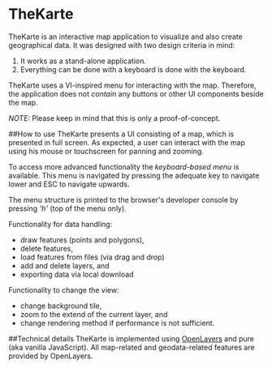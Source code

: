 TheKarte
===

TheKarte is an interactive map application to visualize and also create geographical data.
It was designed with two design criteria in mind:

1. It works as a stand-alone application.
2. Everything can be done with a keyboard is done with the keyboard.

TheKarte uses a VI-inspired menu for interacting with the map.
Therefore, the application does not _contain_ any buttons or other UI components beside the map.

_NOTE:_ Please keep in mind that this is only a proof-of-concept.

##How to use
TheKarte presents a UI consisting of a map, which is presented in full screen.
As expected, a user can interact with the map using his mouse or touchscreen for panning and zooming.

To access more advanced functionality the _keyboard-based menu_ is available.
This menu is navigated by pressing the adequate key to navigate lower and ESC to navigate upwards.

The menu structure is printed to the browser's developer console by pressing _'h'_ (top of the menu only).

Functionality for data handling:
* draw features (points and polygons),
* delete features,
* load features from files (via drag and drop)
* add and delete layers, and
* exporting data via local download

Functionality to change the view:
* change background tile,
* zoom to the extend of the current layer, and
* change rendering method if performance is not sufficient.

##Technical details
TheKarte is implemented using [OpenLayers](https://openlayers.org/) and pure (aka vanilla JavaScript).
All map-related and geodata-related features are provided by OpenLayers.
